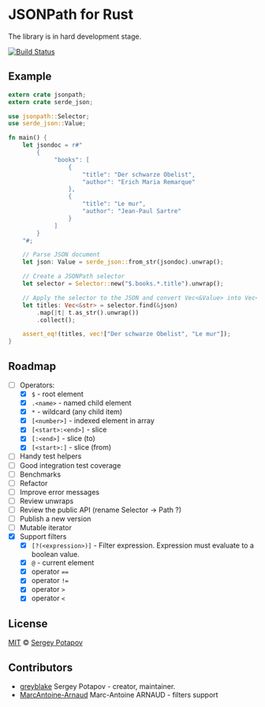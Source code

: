 # JSONPath for Rust

The library is in hard development stage.

[![Build Status](https://travis-ci.org/greyblake/jsonpath-rs.svg?branch=master)](https://travis-ci.org/greyblake/jsonpath-rs)




## Example

```rust
extern crate jsonpath;
extern crate serde_json;

use jsonpath::Selector;
use serde_json::Value;

fn main() {
    let jsondoc = r#"
        {
             "books": [
                 {
                     "title": "Der schwarze Obelist",
                     "author": "Erich Maria Remarque"
                 },
                 {
                     "title": "Le mur",
                     "author": "Jean-Paul Sartre"
                 }
             ]
        }
    "#;

    // Parse JSON document
    let json: Value = serde_json::from_str(jsondoc).unwrap();

    // Create a JSONPath selector
    let selector = Selector::new("$.books.*.title").unwrap();

    // Apply the selector to the JSON and convert Vec<&Value> into Vec<&str>
    let titles: Vec<&str> = selector.find(&json)
        .map(|t| t.as_str().unwrap())
        .collect();

    assert_eq!(titles, vec!["Der schwarze Obelist", "Le mur"]);
}
```

## Roadmap

* [ ] Operators:
  * [x] `$` - root element
  * [x] `.<name>` - named child element
  * [x] `*` - wildcard (any child item)
  * [x] `[<number>]` - indexed element in array
  * [x] `[<start>:<end>]` - slice
  * [x] `[:<end>]` - slice (to)
  * [x] `[<start>:]` - slice (from)
* [ ] Handy test helpers
* [ ] Good integration test coverage
* [ ] Benchmarks
* [ ] Refactor
* [ ] Improve error messages
* [ ] Review unwraps
* [ ] Review the public API (rename Selector -> Path ?)
* [ ] Publish a new version
* [ ] Mutable iterator
* [x] Support filters
  * [x] `[?(<expression>)]` - Filter expression. Expression must evaluate to a boolean value.
  * [x] `@` - current element
  * [x] operator `==`
  * [x] operator `!=`
  * [x] operator `>`
  * [x] operator `<`

## License

[MIT](https://github.com/greyblake/jsonpath-rs/blob/master/LICENSE) © [Sergey Potapov](http://greyblake.com)

## Contributors

- [greyblake](https://github.com/greyblake) Sergey Potapov - creator, maintainer.
- [MarcAntoine-Arnaud](https://github.com/MarcAntoine-Arnaud) Marc-Antoine ARNAUD - filters support
